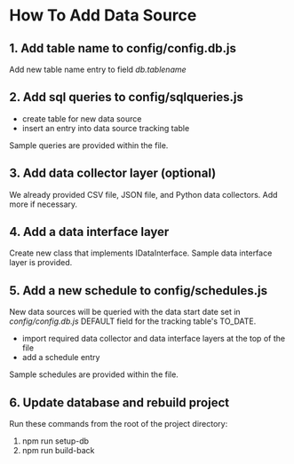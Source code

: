 # How To Add Data Source

## 1. Add table name to config/config.db.js

Add new table name entry to field *db.tablename*

## 2. Add sql queries to config/sqlqueries.js

* create table for new data source
* insert an entry into data source tracking table

Sample queries are provided within the file.

## 3. Add data collector layer (optional)

We already provided CSV file, JSON file, and Python data collectors. Add more if necessary.

## 4. Add a data interface layer

Create new class that implements IDataInterface. Sample data interface layer is provided.

## 5. Add a new schedule to config/schedules.js

New data sources will be queried with the data start date set in *config/config.db.js* DEFAULT field for the tracking table's TO_DATE.

* import required data collector and data interface layers at the top of the file
* add a schedule entry

Sample schedules are provided within the file.

## 6. Update database and rebuild project

Run these commands from the root of the project directory:

1. npm run setup-db
2. npm run build-back